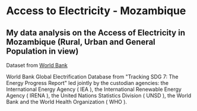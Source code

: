 # Access to Electricity - Mozambique

## My data analysis on the Access of Electricity in Mozambique (Rural, Urban and General Population in view)

Dataset from [World Bank]("https://data.worldbank.org/indicator/EG.ELC.ACCS.RU.ZS?end=2020&locations=MZ&start=2020&view=map")

World Bank Global Electrification Database from "Tracking SDG 7: The Energy Progress Report" led jointly by the custodian agencies: 
the International Energy Agency ( IEA ), the International Renewable Energy Agency ( IRENA ), the United Nations Statistics Division ( UNSD ), 
the World Bank and the World Health Organization ( WHO ).

